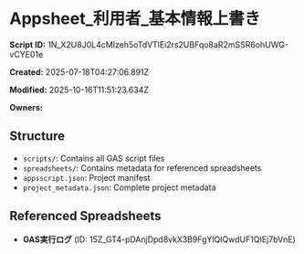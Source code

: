 # Appsheet_利用者_基本情報上書き

**Script ID:** 1N_X2U8J0L4cMIzeh5oTdVTlEi2rs2UBFqo8aR2mSSR6ohUWG-vCYE01e

**Created:** 2025-07-18T04:27:06.891Z

**Modified:** 2025-10-16T11:51:23.634Z

**Owners:** 

## Structure

- `scripts/`: Contains all GAS script files
- `spreadsheets/`: Contains metadata for referenced spreadsheets
- `appsscript.json`: Project manifest
- `project_metadata.json`: Complete project metadata

## Referenced Spreadsheets

- **GAS実行ログ** (ID: 15Z_GT4-pDAnjDpd8vkX3B9FgYlQIQwdUF1QIEj7bVnE)
